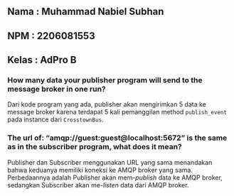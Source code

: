 ## Nama   : Muhammad Nabiel Subhan
## NPM    : 2206081553
## Kelas  : AdPro B

### How many data your publisher program will send to the message broker in one run?
Dari kode program yang ada, publisher akan mengirimkan 5 data ke message broker karena terdapat 5 kali pemanggilan method `publish_event` pada instance dari `CrosstownBus`.

### The url of: “amqp://guest:guest@localhost:5672” is the same as in the subscriber program, what does it mean? 
Publisher dan Subscriber menggunakan URL yang sama menandakan bahwa keduanya memiliki koneksi ke AMQP broker yang sama. Perbedaannya adalah Publisher akan mem-*publish* data ke AMQP broker, sedangkan Subscriber akan me-*listen* data dari AMQP broker.